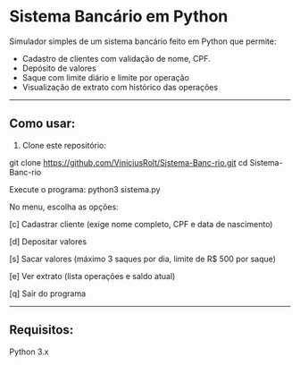 # Sistema Bancário em Python

Simulador simples de um sistema bancário feito em Python que permite:

- Cadastro de clientes com validação de nome, CPF.
- Depósito de valores
- Saque com limite diário e limite por operação
- Visualização de extrato com histórico das operações

---

## Como usar:

1. Clone este repositório:

git clone https://github.com/ViniciusRolt/Sistema-Banc-rio.git
cd Sistema-Banc-rio

Execute o programa:
python3 sistema.py

No menu, escolha as opções:

[c] Cadastrar cliente (exige nome completo, CPF e data de nascimento)

[d] Depositar valores

[s] Sacar valores (máximo 3 saques por dia, limite de R$ 500 por saque)

[e] Ver extrato (lista operações e saldo atual)

[q] Sair do programa

---
## Requisitos:
Python 3.x
